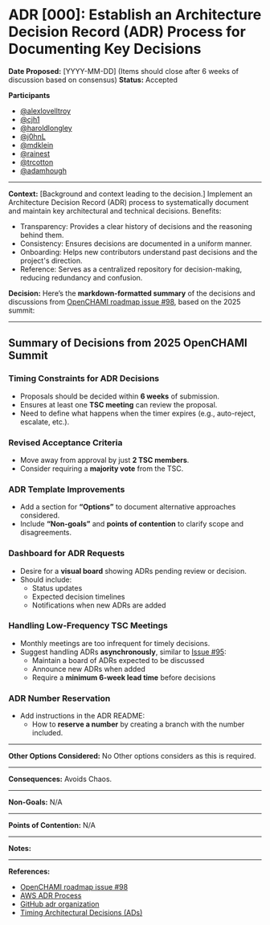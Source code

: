# ADR [000]: Establish an Architecture Decision Record (ADR) Process for Documenting Key Decisions

**Date Proposed:** [YYYY-MM-DD] (Items should close after 6 weeks of discussion based on consensus)
**Status:** Accepted

**Participants**
- [@alexlovelltroy](https://github.com/alexlovelltroy)  
- [@cjh1](https://github.com/cjh1)  
- [@haroldlongley](https://github.com/haroldlongley)  
- [@j0hnL](https://github.com/j0hnL)  
- [@mdklein](https://github.com/mdklein)  
- [@rainest](https://github.com/rainest)  
- [@trcotton](https://github.com/trcotton)
- [@adamhough](https://github.com/adamhough)

---

**Context:**
[Background and context leading to the decision.]
Implement an Architecture Decision Record (ADR) process to systematically document and maintain key architectural and technical decisions.
Benefits:

- Transparency: Provides a clear history of decisions and the reasoning behind them.
- Consistency: Ensures decisions are documented in a uniform manner.
- Onboarding: Helps new contributors understand past decisions and the project's direction.
- Reference: Serves as a centralized repository for decision-making, reducing redundancy and confusion.

**Decision:**
Here’s the **markdown-formatted summary** of the decisions and discussions from [OpenCHAMI roadmap issue #98](https://github.com/OpenCHAMI/), based on the 2025 summit:

---

## Summary of Decisions from 2025 OpenCHAMI Summit

### Timing Constraints for ADR Decisions
- Proposals should be decided within **6 weeks** of submission.
- Ensures at least one **TSC meeting** can review the proposal.
- Need to define what happens when the timer expires (e.g., auto-reject, escalate, etc.).

### Revised Acceptance Criteria
- Move away from approval by just **2 TSC members**.
- Consider requiring a **majority vote** from the TSC.

### ADR Template Improvements
- Add a section for **“Options”** to document alternative approaches considered.
- Include **“Non-goals”** and **points of contention** to clarify scope and disagreements.

### Dashboard for ADR Requests
- Desire for a **visual board** showing ADRs pending review or decision.
- Should include:
  - Status updates
  - Expected decision timelines
  - Notifications when new ADRs are added

### Handling Low-Frequency TSC Meetings
- Monthly meetings are too infrequent for timely decisions.
- Suggest handling ADRs **asynchronously**, similar to [Issue #95](https://github.com/OpenCHAMI/):
  - Maintain a board of ADRs expected to be discussed
  - Announce new ADRs when added
  - Require a **minimum 6-week lead time** before decisions

### ADR Number Reservation
- Add instructions in the ADR README:
  - How to **reserve a number** by creating a branch with the number included.

---

**Other Options Considered:**
No Other options considers as this is required.

---

**Consequences:**
Avoids Chaos.

---

**Non-Goals:**
N/A

---

**Points of Contention:**
N/A

---

**Notes:**

---

**References:**
- [OpenCHAMI roadmap issue #98](https://github.com/OpenCHAMI/roadmap/issues/98)
- [AWS ADR Process](https://docs.aws.amazon.com/prescriptive-guidance/latest/architectural-decision-records/adr-process.html)
- [GitHub adr organization](https://adr.github.io/)
- [Timing Architectural Decisions (ADs)](https://ozimmer.ch/assets/presos/ZIO-ITARCKeynoteTADv101p.pdf)
